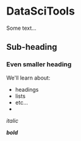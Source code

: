# DataSciTools

Some text...

## Sub-heading

### Even smaller heading

We'll learn about:
* headings
* lists
* etc...
* 

<i>italic<i>

<b>bold<b>
